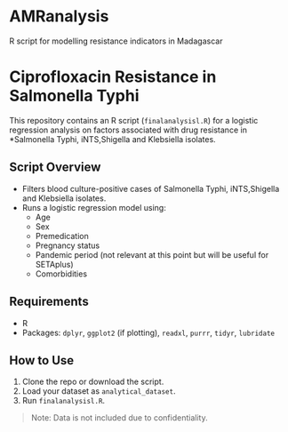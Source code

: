 # AMRanalysis
R script for modelling resistance indicators in Madagascar
# Ciprofloxacin Resistance in Salmonella Typhi

This repository contains an R script (`finalanalysisl.R`) for a logistic regression analysis on factors associated with drug resistance in *Salmonella Typhi, iNTS,Shigella and Klebsiella isolates.

## Script Overview
- Filters blood culture-positive cases of Salmonella Typhi, iNTS,Shigella and Klebsiella isolates.
- Runs a logistic regression model using:
  - Age
  - Sex
  - Premedication
  - Pregnancy status
  - Pandemic period (not relevant at this point but will be useful for SETAplus)
  - Comorbidities

## Requirements
- R
- Packages: `dplyr`, `ggplot2` (if plotting), `readxl`, `purrr`, `tidyr`, `lubridate`

## How to Use
1. Clone the repo or download the script.
2. Load your dataset as `analytical_dataset`.
3. Run `finalanalysisl.R`.

> Note: Data is not included due to confidentiality.

